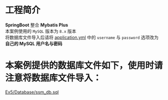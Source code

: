 # 工程简介

**SpringBoot** 整合 **Mybatis Plus**  
本案例使用的 `MySQL` 版本为 `8.x` 版本  
将数据库文件导入后请将 [application.yml](https://github.com/QuestionMark001/SpringBootEx/blob/main/Ex5/src/main/resources/application.yml) 中的 `username` 与 `password` 选项改为 **自己的 MySQL 用户名与密码**

# 本案例提供的数据库文件如下，使用时请注意将数据库文件导入：

[Ex5/Database/ssm_db.sql](https://github.com/QuestionMark001/SpringBootEx/blob/main/Ex5/Database/ssm_db.sql)
